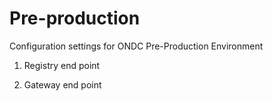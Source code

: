 # Pre-production
Configuration settings for ONDC Pre-Production Environment

1. Registry end point

2. Gateway end point
